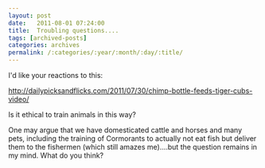 ```yaml
---
layout: post
date:	2011-08-01 07:24:00
title:  Troubling questions....
tags: [archived-posts]
categories: archives
permalink: /:categories/:year/:month/:day/:title/
---
```

I'd like your reactions to this:

http://dailypicksandflicks.com/2011/07/30/chimp-bottle-feeds-tiger-cubs-video/

Is  it ethical to train animals in this way? 

One may argue that we have domesticated cattle and horses and many pets, including the training of Cormorants to actually not eat fish but deliver them to the fishermen (which still amazes me)....but the question remains in my mind. What do you think?
